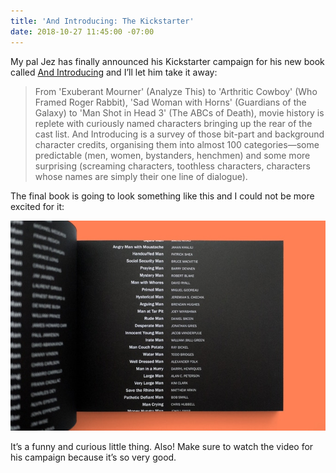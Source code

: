```yaml
---
title: 'And Introducing: The Kickstarter'
date: 2018-10-27 11:45:00 -07:00
---
```


My pal Jez has finally announced his Kickstarter campaign for his new book called [And Introducing](https://www.kickstarter.com/projects/jezburrows/and-introducing-a-journey-to-the-end-of-the-cast-l) and I’ll let him take it away:  

> From 'Exuberant Mourner' (Analyze This) to 'Arthritic Cowboy' (Who Framed Roger Rabbit), 'Sad Woman with Horns' (Guardians of the Galaxy) to 'Man Shot in Head 3' (The ABCs of Death), movie history is replete with curiously named characters bringing up the rear of the cast list. And Introducing is a survey of those bit-part and background character credits, organising them into almost 100 categories—some predictable (men, women, bystanders, henchmen) and some more surprising (screaming characters, toothless characters, characters whose names are simply their one line of dialogue). 

The final book is going to look something like this and I could not be more excited for it:

![jez-book.jpg](/uploads/jez-book.jpg)

It’s a funny and curious little thing. Also! Make sure to watch the video for his campaign because it’s so very good.